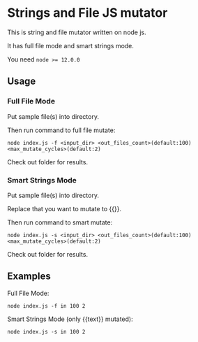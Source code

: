 # Strings and File JS mutator

This is string and file mutator written on node js.

It has full file mode and smart strings mode.

You need `node >= 12.0.0`

## Usage

### Full File Mode

Put sample file(s) into directory.

Then run command to full file mutate:

```
node index.js -f <input_dir> <out_files_count>(default:100) <max_mutate_cycles>(default:2)
```

Check out folder for results.


### Smart Strings Mode

Put sample file(s) into directory.

Replace <text> that you want to mutate to {{<text>}}.

Then run command to smart mutate:

```
node index.js -s <input_dir> <out_files_count>(default:100) <max_mutate_cycles>(default:2)
```

Check out folder for results.

## Examples

Full File Mode:

```
node index.js -f in 100 2
```

Smart Strings Mode (only {{text}} mutated):

```
node index.js -s in 100 2
```
